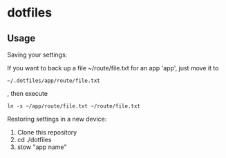 # dotfiles
## Usage
Saving your settings:

If you want to back up a file ~/route/file.txt for an app 'app', just move it to 

```~/.dotfiles/app/route/file.txt```

, then execute

```ln -s ~/app/route/file.txt ~/route/file.txt```

Restoring settings in a new device:
1. Clone this repository
2. cd ./dotfiles
3. stow "app name"
